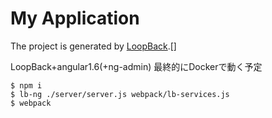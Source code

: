 # My Application

The project is generated by [LoopBack](http://loopback.io).[]

LoopBack+angular1.6(+ng-admin)
最終的にDockerで動く予定
```
$ npm i
$ lb-ng ./server/server.js webpack/lb-services.js
$ webpack
```